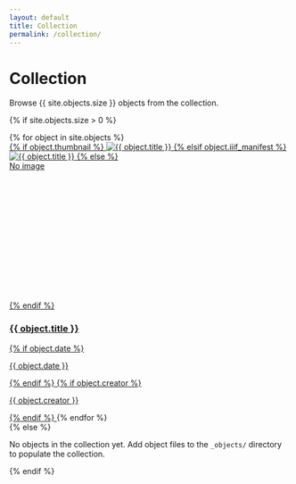 ```yaml
---
layout: default
title: Collection
permalink: /collection/
---
```


<div class="container my-5">
  <div class="row">
    <div class="col-12">
      <h1>Collection</h1>
      <p class="lead">Browse {{ site.objects.size }} objects from the collection.</p>
    </div>
  </div>

  {% if site.objects.size > 0 %}
  <div class="collection-grid">
    {% for object in site.objects %}
    <a href="{{ object.url | relative_url }}" class="collection-item">
      <div class="collection-item-image">
        {% if object.thumbnail %}
        <img src="{{ object.thumbnail | relative_url }}" alt="{{ object.title }}">
        {% elsif object.iiif_manifest %}
        <img src="{{ object.iiif_manifest | replace: 'info.json', 'full/400,/0/default.jpg' }}" alt="{{ object.title }}">
        {% else %}
        <div class="placeholder-image bg-secondary d-flex align-items-center justify-content-center" style="height: 250px;">
          <span class="text-white">No image</span>
        </div>
        {% endif %}
      </div>
      <h3>{{ object.title }}</h3>
      {% if object.date %}
      <p class="text-muted mb-0">{{ object.date }}</p>
      {% endif %}
      {% if object.creator %}
      <p class="text-muted mb-0">{{ object.creator }}</p>
      {% endif %}
    </a>
    {% endfor %}
  </div>
  {% else %}
  <div class="row">
    <div class="col-12">
      <div class="alert alert-info">
        <p class="mb-0">No objects in the collection yet. Add object files to the <code>_objects/</code> directory to populate the collection.</p>
      </div>
    </div>
  </div>
  {% endif %}
</div>
